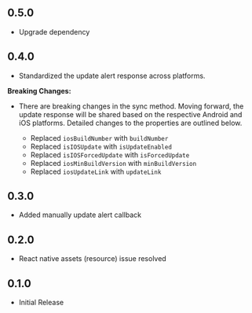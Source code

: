 ## 0.5.0

* Upgrade dependency

## 0.4.0

* Standardized the update alert response across platforms.

**Breaking Changes:**

* There are breaking changes in the sync method. Moving forward, the update response will be shared based on the respective Android and iOS platforms. Detailed changes to the properties are outlined below.

    * Replaced `iosBuildNumber` with `buildNumber`
    * Replaced `isIOSUpdate` with `isUpdateEnabled`
    * Replaced `isIOSForcedUpdate` with `isForcedUpdate`
    * Replaced `iosMinBuildVersion` with `minBuildVersion`
    * Replaced `iosUpdateLink` with `updateLink`

## 0.3.0

* Added manually update alert callback

## 0.2.0

* React native assets (resource) issue resolved

## 0.1.0

* Initial Release